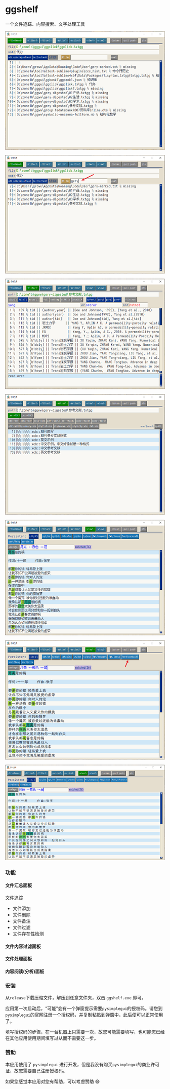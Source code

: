 <!--  2024-10-17(Thu) -->

# ggshelf

一个文件追踪、内容搜索、文字处理工具

![](./figures/ui-01.png)

![](./figures/ui-02.png)

![](./figures/ui-03.png)

![](./figures/ui-04.png)

![](./figures/ui-05.png)

![](./figures/ui-06.png)

![](./figures/ui-07.png)

### 功能

#### 文件汇总面板

文件追踪

- 文件添加
- 文件删除
- 文件备注
- 文件过滤
- 文件存在性检测

#### 文件内容过滤面板

#### 文件处理面板

#### 内容阅读(分析)面板


### 安装

从`release`下载压缩文件，解压到任意文件夹，双击 `ggshelf.exe` 即可。

应用第一次启动后，“可能”会有一个弹窗提示需要`pysimplegui`的授权码。请您到`pysimplegui`的官网注册一个授权码，并复制粘贴到弹窗中，此后便可以正常使用了。

填写授权码的步骤，在一台机器上只需要一次，故您可能需要填写，也可能您已经在其他应用使用期间填写过从而不需要这一步。

### 赞助

本应用使用了 `pysimplegui` 进行开发，但是我没有购买`pysimplegui`的商业许可证，故您需要自己注册授权码。

如果您感觉本应用对您有帮助，可以考虑赞助 :smile:

